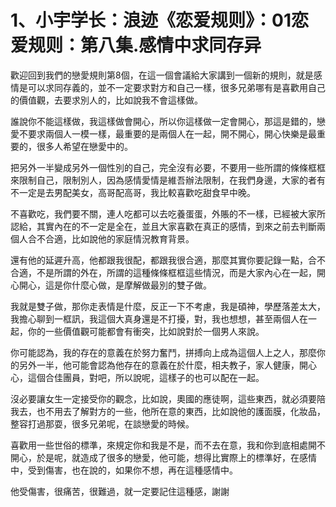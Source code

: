 # 1、小宇学长：浪迹《恋爱规则》：01恋爱规则：第八集.感情中求同存异

歡迎回到我們的戀愛規則第8個，在這一個會議給大家講到一個新的規則，就是感情是可以求同存義的，並不一定要求對方和自己一樣，很多兄弟哪有是喜歡用自己的價值觀，去要求別人的，比如說我不會這樣做。

誰說你不能這樣做，我這樣做會開心，所以你這樣做一定會開心，那這是錯的，戀愛不要求兩個人一模一樣，最重要的是兩個人在一起，開不開心，開心快樂是最重要的，很多人希望在戀愛中的。

把另外一半變成另外一個性別的自己，完全沒有必要，不要用一些所謂的條條框框來限制自己，限制別人，因為感情愛情是維吾辦法限制，在我們身邊，大家的者有不一定是去男配美女，高哥配高哥，我比較喜歡吃甜食早中晚。

不喜歡吃，我們要不關，連人吃都可以去吃養蛋蛋，外賬的不一樣，已經被大家所認給，其實內在的不一定是全在，並且大家喜歡在真正的感情，到來之前去判斷兩個人合不合適，比如說他的家庭情況教育背景。

還有他的延遲升高，他都跟我很配，都跟我很合適，那麼其實你要記錄一點，合不合適，不是所謂的外在，所謂的這種條條框框這些情況，而是大家內心在一起，開心開心，這是你什麼心做，是摩解做最別的雙子做。

我就是雙子做，那你走表情是什麼，反正一下不考慮，我是碩神，學歷落差太大，我擔心聊到一框訊，我這個大真身還是不打擾，對，我也想想，甚至兩個人在一起，你的一些價值觀可能都會有衝突，比如說對於一個男人來說。

你可能認為，我的存在的意義在於努力奮鬥，拼搏向上成為這個人上之人，那麼你的另外一半，他可能會認為他存在的意義在於什麼，相夫教子，家人健康，開心心，這個合佳團員，對吧，所以說呢，這樣子的也可以配在一起。

沒必要讓女生一定接受你的觀念，比如說，奧國的應徒啊，這些東西，就必須要陪我去，也不用去了解對方的一些，他所在意的東西，比如說他的護面膜，化妝品，整容打過那耍，很多兄弟呢，在談戀愛的時候。

喜歡用一些世俗的標準，來規定你和我是不是，而不去在意，我和你到底相處開不開心，於是呢，就造成了很多的戀愛，他可能，想得比實際上的標準好，在感情中，受到傷害，也在說的，如果你不想，再在這種感情中。

他受傷害，很痛苦，很難過，就一定要記住這種感，謝謝